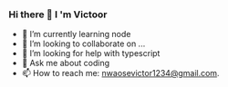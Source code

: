 ### Hi there 👋 I 'm Victoor




- 🌱 I’m currently learning node
- 👯 I’m looking to collaborate on ...
- 🤔 I’m looking for help with  typescript
- 💬 Ask me about coding
- 📫 How to reach me: nwaosevictor1234@gmail.com.

